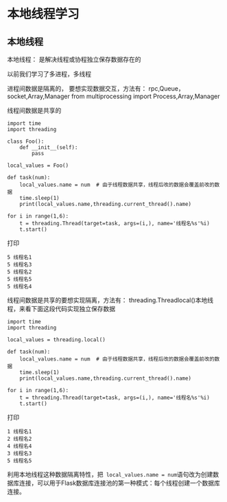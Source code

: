 # 本地线程学习

## 本地线程

本地线程： 是解决线程或协程独立保存数据存在的

以前我们学习了多进程，多线程

进程间数据是隔离的， 要想实现数据交互，方法有： rpc,Queue，socket,Array,Manager
	from multiprocessing import Process,Array,Manager

线程间数据是共享的
```
import time
import threading

class Foo():
    def __init__(self):
        pass

local_values = Foo()

def task(num):
    local_values.name = num  # 由于线程数据共享，线程后改的数据会覆盖前改的数据
    time.sleep(1)
    print(local_values.name,threading.current_thread().name)

for i in range(1,6):
    t = threading.Thread(target=task, args=(i,), name='线程名%s'%i)
    t.start()
```

打印
```
5 线程名1
5 线程名3
5 线程名2
5 线程名5
5 线程名4
```

线程间数据是共享的要想实现隔离，方法有： threading.Threadlocal()本地线程，来看下面这段代码实现独立保存数据
```
import time
import threading

local_values = threading.local()

def task(num):
    local_values.name = num  # 由于线程数据共享，线程后改的数据会覆盖前改的数据
    time.sleep(1)
    print(local_values.name,threading.current_thread().name)

for i in range(1,6):
    t = threading.Thread(target=task, args=(i,), name='线程名%s'%i)
    t.start()
```

打印
```
1 线程名1
2 线程名2
4 线程名4
3 线程名3
5 线程名5
```

利用本地线程这种数据隔离特性，把` local_values.name = num`语句改为创建数据库连接，可以用于Flask数据库连接池的第一种模式：每个线程创建一个数据库连接。

